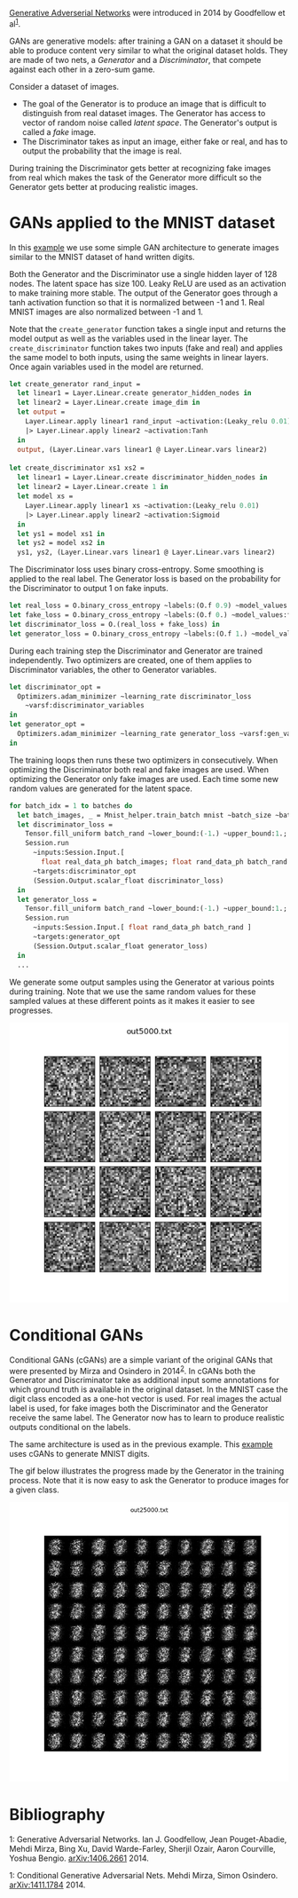 [Generative Adverserial Networks](https://en.wikipedia.org/wiki/Generative_adversarial_network)
were introduced in 2014 by Goodfellow et al<sup>[1](#bib1)</sup>. 

GANs are generative models: after training a GAN on a dataset it should be
able to produce content very similar to what the original dataset holds.
They are made of two nets, a *Generator* and a *Discriminator*, that compete
against each other in a zero-sum game.

Consider a dataset of images.

* The goal of the Generator is to produce an image that is difficult to
  distinguish from real dataset images. The Generator has access to vector of
  random noise called *latent space*. The Generator's output is called
  a *fake* image.
* The Discriminator takes as input an image, either fake or real, and has to
  output the probability that the image is real.

During training the Discriminator gets better at recognizing fake images from
real which makes the task of the Generator more difficult so the Generator gets
better at producing realistic images.

# GANs applied to the MNIST dataset

In this [example](https://github.com/LaurentMazare/tensorflow-ocaml/tree/master/examples/gan/mnist_gan.ml)
we use some simple GAN architecture to generate images similar to the MNIST dataset of hand written
digits.

Both the Generator and the Discriminator use a single hidden layer of 128 nodes.
The latent space has size 100. Leaky ReLU are used as an activation to make training more stable.
The output of the Generator goes through a tanh activation function so that it is normalized
between -1 and 1. Real MNIST images are also normalized between -1 and 1.

Note that the `create_generator` function takes a single input and returns the
model output as well as the variables used in the linear layer.
The `create_discriminator` function takes two inputs (fake and real) and
applies the same model to both inputs, using the same weights in linear layers.
Once again variables used in the model are returned.

```ocaml
let create_generator rand_input =
  let linear1 = Layer.Linear.create generator_hidden_nodes in
  let linear2 = Layer.Linear.create image_dim in
  let output =
    Layer.Linear.apply linear1 rand_input ~activation:(Leaky_relu 0.01)
    |> Layer.Linear.apply linear2 ~activation:Tanh
  in
  output, (Layer.Linear.vars linear1 @ Layer.Linear.vars linear2)

let create_discriminator xs1 xs2 =
  let linear1 = Layer.Linear.create discriminator_hidden_nodes in
  let linear2 = Layer.Linear.create 1 in
  let model xs =
    Layer.Linear.apply linear1 xs ~activation:(Leaky_relu 0.01)
    |> Layer.Linear.apply linear2 ~activation:Sigmoid
  in
  let ys1 = model xs1 in
  let ys2 = model xs2 in
  ys1, ys2, (Layer.Linear.vars linear1 @ Layer.Linear.vars linear2)
```

The Discriminator loss uses binary cross-entropy. Some smoothing is applied to the real label.
The Generator loss is based on the probability for the Discriminator to output 1 on
fake inputs.

```ocaml
let real_loss = O.binary_cross_entropy ~labels:(O.f 0.9) ~model_values:real_doutput in
let fake_loss = O.binary_cross_entropy ~labels:(O.f 0.) ~model_values:fake_doutput in
let discriminator_loss = O.(real_loss + fake_loss) in
let generator_loss = O.binary_cross_entropy ~labels:(O.f 1.) ~model_values:fake_doutput in
```

During each training step the Discriminator and Generator are trained independently.
Two optimizers are created, one of them applies to Discriminator variables, the
other to Generator variables.

```ocaml
let discriminator_opt =
  Optimizers.adam_minimizer ~learning_rate discriminator_loss
    ~varsf:discriminator_variables
in
let generator_opt =
  Optimizers.adam_minimizer ~learning_rate generator_loss ~varsf:gen_variables
in
```

The training loops then runs these two optimizers in consecutively.
When optimizing the Discriminator both real and fake images are used. When
optimizing the Generator only fake images are used.
Each time some new random values are generated for the latent space.

```ocaml
for batch_idx = 1 to batches do
  let batch_images, _ = Mnist_helper.train_batch mnist ~batch_size ~batch_idx in
  let discriminator_loss =
    Tensor.fill_uniform batch_rand ~lower_bound:(-1.) ~upper_bound:1.;
    Session.run
      ~inputs:Session.Input.[
        float real_data_ph batch_images; float rand_data_ph batch_rand ]
      ~targets:discriminator_opt
      (Session.Output.scalar_float discriminator_loss)
  in
  let generator_loss =
    Tensor.fill_uniform batch_rand ~lower_bound:(-1.) ~upper_bound:1.;
    Session.run
      ~inputs:Session.Input.[ float rand_data_ph batch_rand ]
      ~targets:generator_opt
      (Session.Output.scalar_float generator_loss)
  in
  ...
```

We generate some output samples using the Generator at various points during training.
Note that we use the same random values for these sampled values at these different
points as it makes it easier to see progresses.

![GAN samples](output_mnist_gan.gif)

# Conditional GANs

Conditional GANs (cGANs) are a simple variant of the original GANs that were presented by
Mirza and Osindero in 2014<sup>[2](#bib2)</sup>.
In cGANs both the Generator and Discriminator take as additional input some annotations
for which ground truth is available in the original dataset.
In the MNIST case the digit class encoded as a one-hot vector is used. For real
images the actual label is used, for fake images both the Discriminator and the
Generator receive the same label. The Generator now has to learn to produce
realistic outputs conditional on the labels.

The same architecture is used as in the previous example.  This
[example](https://github.com/LaurentMazare/tensorflow-ocaml/tree/master/examples/gan/mnist_cgan.ml)
uses cGANs to generate MNIST digits.

The gif below illustrates the progress made by the Generator in the training
process. Note that it is now easy to ask the Generator to produce images for
a given class.

![cGAN samples](output_mnist_cgan.gif)

# Bibliography
<a name="bib1">1</a>: 
Generative Adversarial Networks.
Ian J. Goodfellow, Jean Pouget-Abadie, Mehdi Mirza, Bing Xu, David Warde-Farley, Sherjil Ozair, Aaron Courville, Yoshua Bengio.
[arXiv:1406.2661](https://arxiv.org/abs/1406.2661) 2014.

<a name="bib2">1</a>: 
Conditional Generative Adversarial Nets.
Mehdi Mirza, Simon Osindero.
[arXiv:1411.1784](https://arxiv.org/abs/1411.1784) 2014.

